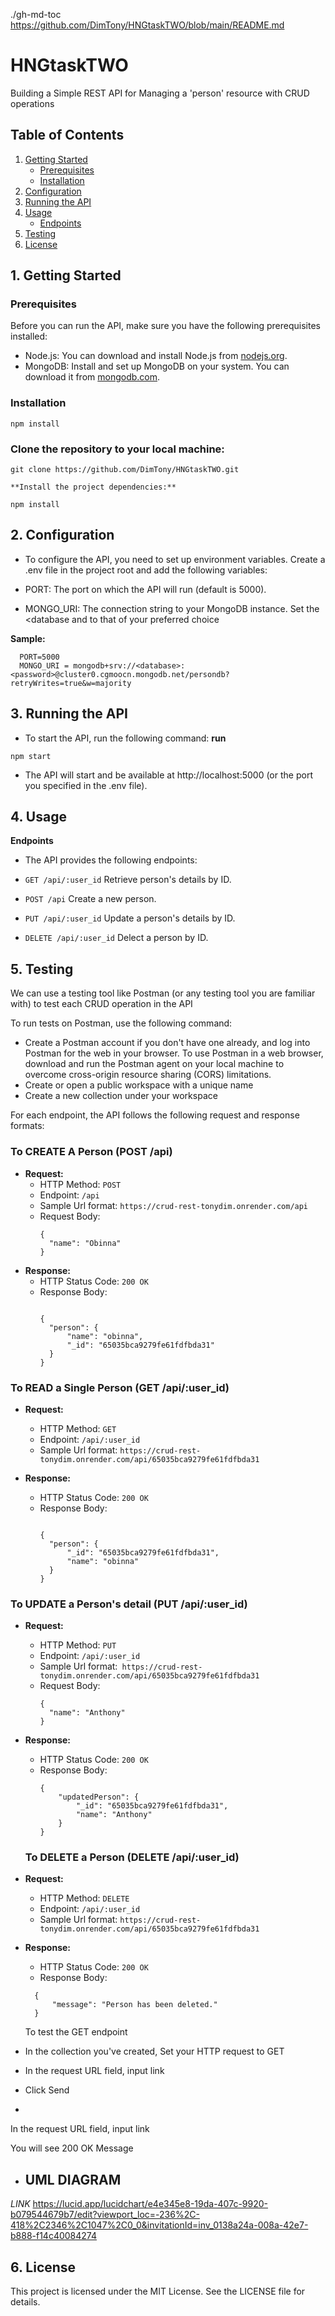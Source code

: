 ./gh-md-toc https://github.com/DimTony/HNGtaskTWO/blob/main/README.md

# HNGtaskTWO
Building a Simple REST API for Managing a 'person' resource with CRUD operations

## Table of Contents
1. [Getting Started](#getting-started)
   - [Prerequisites](#prerequisites)
   - [Installation](#installation)
2. [Configuration](#configuration)
3. [Running the API](#running-the-api)
4. [Usage](#usage)
   - [Endpoints](#endpoints)
5. [Testing](#testing)
6. [License](#license)


## 1. Getting Started

### Prerequisites

   Before you can run the API, make sure you have the following prerequisites installed:
   
   - Node.js: You can download and install Node.js from [nodejs.org](https://nodejs.org/).
   - MongoDB: Install and set up MongoDB on your system. You can download it from [mongodb.com](https://www.mongodb.com/).
   
   ### Installation
   ```
   npm install
   ```
   ### Clone the repository to your local machine:
   ```
   git clone https://github.com/DimTony/HNGtaskTWO.git
   ```
    **Install the project dependencies:**
   ```
   npm install
```
## 2. Configuration
- To configure the API, you need to set up environment variables. Create a .env file in the project root and add the following variables:

- PORT: The port on which the API will run (default is 5000).
- MONGO_URI: The connection string to your MongoDB instance. Set the <database and <password> to that of your preferred choice

**Sample:**
```
  PORT=5000
  MONGO_URI = mongodb+srv://<database>:<password>@cluster0.cgmoocn.mongodb.net/persondb?retryWrites=true&w=majority
```

## 3. Running the API
- To start the API, run the following command:
**run**
```
npm start
```
- The API will start and be available at http://localhost:5000 (or the port you specified in the .env file).

## 4. Usage
**Endpoints**
- The API provides the following endpoints:

- ``` GET /api/:user_id ``` Retrieve person's details by ID.
- ``` POST /api ``` Create a new person.
- ``` PUT /api/:user_id ``` Update a person's details by ID.
- ``` DELETE /api/:user_id ``` Delect a person by ID.

## 5. Testing
We can use a testing tool like Postman (or any testing tool you are familiar with) to test each CRUD operation in the API

To run tests on Postman, use the following command:

- Create a Postman account if you don't have one already, and log into Postman for the web in your browser. To use Postman in a web browser, download and run the Postman agent on your local machine to overcome cross-origin resource sharing (CORS) limitations.
- Create or open a public workspace with a unique name
- Create a new collection under your workspace

For each endpoint, the API follows the following request and response formats:

### To CREATE A Person (POST /api)

- **Request:**
  - HTTP Method: ``` POST ```
  - Endpoint: ``` /api ```
  - Sample Url format: ``` https://crud-rest-tonydim.onrender.com/api ```
  - Request Body:
    ```
    {
      "name": "Obinna"
    }
    ```
- **Response:**
  - HTTP Status Code: ``` 200 OK ```
  - Response Body:
    ```
  
    {
      "person": {
          "name": "obinna",
          "_id": "65035bca9279fe61fdfbda31"
      }
    }
    ```

### To READ a Single Person (GET /api/:user_id)

- **Request:**

  - HTTP Method: ``` GET ```
  - Endpoint: ``` /api/:user_id ```
  - Sample Url format: ``` https://crud-rest-tonydim.onrender.com/api/65035bca9279fe61fdfbda31 ```

- **Response:**
  - HTTP Status Code: ``` 200 OK ```
  - Response Body:
    ```
    
    {
      "person": {
          "_id": "65035bca9279fe61fdfbda31",
          "name": "obinna"
      }
    }
    ```

### To UPDATE a Person's detail (PUT /api/:user_id)

- **Request:**

  - HTTP Method: ``` PUT ```
  - Endpoint: ``` /api/:user_id ```
  - Sample Url format:```  https://crud-rest-tonydim.onrender.com/api/65035bca9279fe61fdfbda31 ```
  - Request Body:
    ```
    {
      "name": "Anthony"
    }
    ```

- **Response:**
  - HTTP Status Code: ``` 200 OK ```
  - Response Body:
    ```
    {
        "updatedPerson": {
            "_id": "65035bca9279fe61fdfbda31",
            "name": "Anthony"
        }
    }
    ```
  ### To DELETE a Person (DELETE /api/:user_id)

- **Request:**

  - HTTP Method: ``` DELETE ```
  - Endpoint: ``` /api/:user_id ```
  - Sample Url format: ``` https://crud-rest-tonydim.onrender.com/api/65035bca9279fe61fdfbda31 ```

- **Response:**
  - HTTP Status Code: ``` 200 OK ```
  - Response Body:
  ```
    {
        "message": "Person has been deleted."
    }

  ```

  To test the GET endpoint
- In the collection you've created, Set your HTTP request to GET
- In the request URL field, input link
- Click Send
- 
In the request URL field, input link

You will see 200 OK Message

- ## UML DIAGRAM
*LINK* https://lucid.app/lucidchart/e4e345e8-19da-407c-9920-b079544679b7/edit?viewport_loc=-236%2C-418%2C2346%2C1047%2C0_0&invitationId=inv_0138a24a-008a-42e7-b888-f14c40084274

## 6. License
This project is licensed under the MIT License. See the LICENSE file for details.
